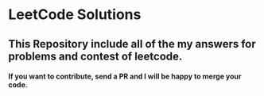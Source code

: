 # LeetCode Solutions
## This Repository include all of the my answers for problems and  contest of leetcode.
#### If you want to contribute, send a PR and I will be happy to merge your code.
